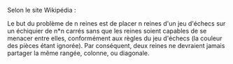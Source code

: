 

Selon le site Wikipédia : 

Le but du problème de n reines est de placer n reines d'un jeu d'échecs sur un échiquier de n*n carrés sans que les reines soient capables de se menacer entre elles, conformément aux règles du jeu d'échecs (la couleur des pièces étant ignorée).
Par conséquent, deux reines ne devraient jamais partager la même rangée, colonne, ou diagonale.
